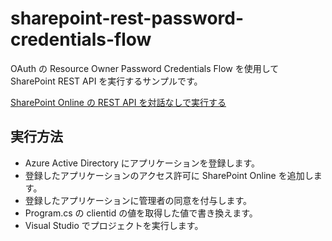 # sharepoint-rest-password-credentials-flow

OAuth の Resource Owner Password Credentials Flow を使用して SharePoint REST API を実行するサンプルです。

[SharePoint Online の REST API を対話なしで実行する](https://blog.karamem0.dev/entry/2016/05/19/080000)

## 実行方法

- Azure Active Directory にアプリケーションを登録します。
- 登録したアプリケーションのアクセス許可に SharePoint Online を追加します。
- 登録したアプリケーションに管理者の同意を付与します。
- Program.cs の clientid の値を取得した値で書き換えます。
- Visual Studio でプロジェクトを実行します。
